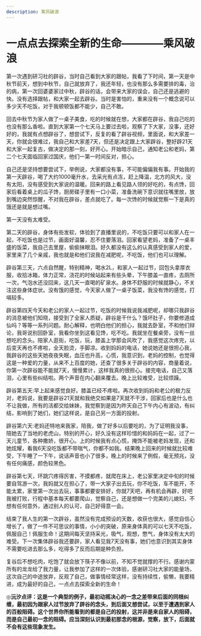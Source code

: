 ```yaml
---
description: 乘风破浪
---
```


# 一点点去探索全新的生命————乘风破浪

第一次遇到研习社的辟谷，当时自己看到大家的跟帖，我看了下时间，第一天是中秋节前天，想到中秋节，自己就放弃了，我还年轻，也没有那么多需要排的毒，治的病，第一次回婆婆家过中秋，辟谷的话，会带来大家的误会，自己还是逃避的快。没有选择跟帖，和大家一起去辟谷。当时是害怕的，重来没有一个概念说可以多少天不吃饭，对于我顿顿饭都不能少，自己不敢。

回去中秋节为家人做了一桌子美食，吃的时候就在想，大家都在辟谷，我自己吃的也没有那么香啦。直到大家第一个七天马上要过去啦，观察了下大家，没事，还好好的，我就有点想辟谷了，想尝试下，反复的看了辟谷视频，里面说，和大家差一天，你就会很难过，我自己和大家差7天，但还是决定跟上大家辟谷，整好辟21天和大家一起复古，做决定的那一刻，好开心。开始暗示自己，通知老公和老妈，第二个七天面临回家过国庆，他们一第一时间反对，担心。

自己还是坚持想要尝试下，举例说，大家都没有事，不可能偏偏我有事。开始我的第一天辟谷，喝了大约1000毫升水，去采光有点冻，赶上降温，北方的风大，没有太阳，没有感受到大家说的温暖。回来的路上看见路人领的好吃的，有点馋，回家后看着桌上的瓜子馋，厨房碟子里有一口小菜，准备洗碗下意识就往嘴里放，放到嘴边突然惊醒，不对我在辟谷，差点就吃了。每一次馋的时候就觉察一下是真的饿还是就是想过嘴。

第一天没有太难受。

第二天的辟谷，身体有些发软，体验到了直播里说的，不吃饭只要可以和家人在一起，不吃饭也是过节，画面好温馨，忍不住要落泪。回家看望老妈，准备了一桌丰盛的饭菜，我自己去里屋，偷偷抹眼泪。好久都没有这么的认真感受到家人的爱，家里来了几个亲戚，我也就是和他们说我在减肥呢，不吃饭，他们也可以理解。

辟谷第三天，六点自然醒，特别精神，喝水2L，和家人一起过节，回包头拿厚衣服，收拾冰箱，体力正常，浇花的时候站起来有些头晕，下午膝盖一直疼，去厕所一次，气泡水还没回来，这几天一直喝的矿泉水。身体不舒服的时候就静心，不关注这些身体症状。没有饿的感觉，今天家人做了一桌子饭菜，我没有馋的感觉，打嗝较多。

辟谷第四天今天和老公的家人一起过节，吃饭的时候我说我减肥呢，却哪只我辟谷的消息被他们知晓，接受到了全家人质疑，辟谷是干什么？饿坏肚子，你要修道成仙吗？等等一系列问题。耐心解释，也明白他们的担心，我就去卧室，不和他们辩论，我哥说别回卧室，我看你坐到这看见馋，吃不吃。我就坐在餐桌旁，没有一丝想吃的念头。陪家人逛街，吃饭，玩，膝盖上学那会风吹了，我感觉这次疼完，以后变天再也不疼啦，全天脸烫，手脚凉。收到妈妈的电话，她说她还是很担心我，我辟谷的这些天她夜夜失眠，血压也升高，心慌，我意识到，老妈的控制，也觉得这是一种爱的力量，从来不上百度的她，还查了很多关于辟谷的内容，商量着说，你第一次辟谷能不能就7天，慢慢累计，这样我真的很担心。接完电话，自己又落泪，心里有些纠结啦。两个声音在内心翻来覆去。晚上比较难受，比较烦躁。

辟谷第五天:早上起来感觉良好。膝盖已经不疼啦。再次收到妈妈和老公的极力反对，老妈说，我要是辟谷21天就和我绝交如果是7天就不干涉，回家后也是什么也不让我做，所有的活都交给妹妹，我觉察到是因为昨天自己下午内心有波动，有纠结，影响到了她们，她们这样说，是自己另一方面的投射。

辟谷第六天:老妈还特地来我家，陪我，做了好多以后要吃的，为了证明我没事，陪她去了当地的老虎山，特别的开心，好久没有这样珍惜的和妈妈在一起，过了一天儿童节，各种撒娇，很开心。上的时候我有点心慌，掩饰不能被老妈发现，还和她炫耀，看我6天没吃饭都不带喘气，你都不如我。结果晚上回来的时候就比较难受，下午睡了一下午，说话声音也小了很多，晚上的时候来了例假，毫无预兆，没有任何痛感，颜色较黑色。

辟谷第七天，环跳穴疼得厉害，不摸都疼，就爬在床上，老公家里决定中旬的时候要自驾游一次，我妈就又在担心了，带一大家子出去玩，你不吃饭，车不能开，不能太累，家里第一次出去玩，事事都要安排好，你就7天吧，再有机会再辟，好吧我被打败，行程中基本每天都要爬山，觉察自己，还是想做一个完美的儿媳妇，不想有任何意外，通过别人的认可，自己好得意一会。

结束了我人生的第一次辟谷，虽然没有完成预设的天数，收获也很大，感觉自信心增长了，做了一件不可思议的事情，小小的突破，原来身体真的可以七天不吃饭，佩服自己！佩服生命！这期间每天坚持采光，吸气，观想，憋气，身体没有太大的难受。下一次集体辟谷我还要辟，家人看见我7天没有事，她们也意识到其实身体不需要吃进去那么多，吃得多了反而后期是种负担。

复谷后不想吃肉，吃饱了就会放下筷子不像以前，不知不觉就撑的不行。感谢内蒙所有的龙龙给了我力量，让我参加了这样的一次体验，感谢研习社大家的能量场，这次自己的中途放弃，反观了自己，做事情经常这样，没有持续性，偷懒，我要精进，成为最好的自己，一点点去探索全新的生命！

◎**沅汐点评：这是一个典型的例子，最初动摇决心的一念之差带来后面的同根纠缠，最初因为跟家人过节放弃了辟谷的念头，到后面又想尝试，以至于遭遇到家人的百般阻碍。这个世界你所能看到的都是自己的投射，这并非是来自家人的阻碍，而是自己最初一念的阻碍。应当深刻认识到最初那念的根源，觉察，放下，后面就不会有这些现象发生。**

